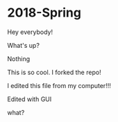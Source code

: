 # 2018-Spring

Hey everybody!

What's up?

Nothing

This is so cool. I forked the repo!

I edited this file from my computer!!!

Edited with GUI


what?